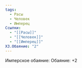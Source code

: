 ```yaml
---
tags:
  - Расы
  - Человек
  - Имперец
Ссылки:
  - "[[Расы]]"
  - "[[Человек]]"
  - "[[Имперец]]"
ХЗ.Обаяние: "2"
---
```

Имперское обаяние:
Обаяние: +2









